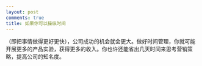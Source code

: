 ```yaml
---
layout: post
comments: true
title: 如果你可以操纵时间
---
```




（即把事情做得更好更快），公司成功的机会就会更大。做好时间管理，你就可能开展更多的产品实验，获得更多的收入。你也许还能省出几天时间来思考营销策略，提高公司的知名度。

